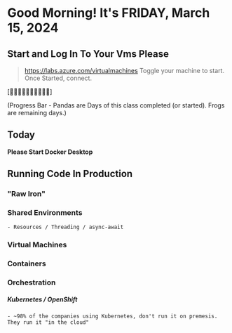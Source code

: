 # Good Morning! It's FRIDAY, March 15, 2024

## Start and Log In To Your Vms Please

> https://labs.azure.com/virtualmachines
> Toggle your machine to start.
> Once Started, connect.

[🐼🐼🐼🐼🐼🐼🐼🐼🐼🐼]

(Progress Bar - Pandas are Days of this class completed (or started). Frogs are remaining days.)

## Today

**Please Start Docker Desktop**

## Running Code In Production

### "Raw Iron"
### Shared Environments
    - Resources / Threading / async-await
### Virtual Machines
### Containers
### Orchestration
##### Kubernetes / OpenShift
    - ~98% of the companies using Kubernetes, don't run it on premesis. They run it "in the cloud"
    